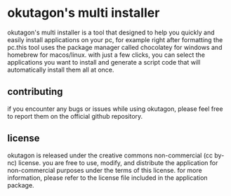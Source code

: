 # okutagon's multi installer

okutagon's multi installer is a tool that designed to help you quickly and easily install applications on your pc, for example right after formatting the pc.this tool uses the package manager called chocolatey for windows and homebrew for macos/linux. with just a few clicks, you can select the applications you want to install and generate a script code that will automatically install them all at once.

## contributing

if you encounter any bugs or issues while using okutagon, please feel free to report them on the official github repository.

## license

okutagon is released under the creative commons non-commercial (cc by-nc) license. you are free to use, modify, and distribute the application for non-commercial purposes under the terms of this license. for more information, please refer to the license file included in the application package.
